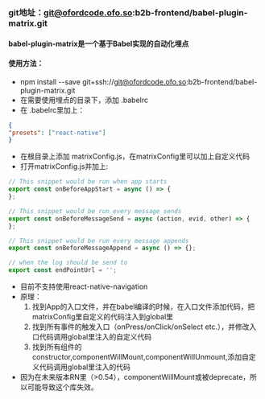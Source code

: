 ### git地址：git@ofordcode.ofo.so:b2b-frontend/babel-plugin-matrix.git
#### babel-plugin-matrix是一个基于Babel实现的自动化埋点
#### 使用方法：
* npm install --save git+ssh://git@ofordcode.ofo.so:b2b-frontend/babel-plugin-matrix.git
* 在需要使用埋点的目录下，添加 .babelrc
* 在 .babelrc里加上：
```json
{
"presets": ["react-native"]
}
```
* 在根目录上添加 matrixConfig.js，在matrixConfig里可以加上自定义代码
* 打开matrixConfig.js并加上:
```javascript
// This snippet would be run when app starts
export const onBeforeAppStart = async () => {
};

// This snippet would be run every message sends
export const onBeforeMessageSend = async (action, evid, other) => {
};

// This snippet would be run every message appends
export const onBeforeMessageAppend = async () => {};

// when the log should be send to
export const endPointUrl = '';
```

* 目前不支持使用react-native-navigation
* 原理：
    1. 找到App的入口文件，并在babel编译的时候，在入口文件添加代码，把matrixConfig里自定义的代码注入到global里
    2. 找到所有事件的触发入口（onPress/onClick/onSelect etc.），并修改入口代码调用global里注入的自定义代码
    3. 找到所有组件的constructor,componentWillMount,componentWillUnmount,添加自定义代码调用global里注入的代码
* 因为在未来版本RN里（>0.54），componentWillMount或被deprecate，所以可能导致这个库失效。

